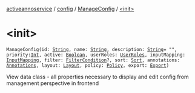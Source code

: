 [activeannoservice](../../index.md) / [config](../index.md) / [ManageConfig](index.md) / [&lt;init&gt;](./-init-.md)

# &lt;init&gt;

`ManageConfig(id: `[`String`](https://kotlinlang.org/api/latest/jvm/stdlib/kotlin/-string/index.html)`, name: `[`String`](https://kotlinlang.org/api/latest/jvm/stdlib/kotlin/-string/index.html)`, description: `[`String`](https://kotlinlang.org/api/latest/jvm/stdlib/kotlin/-string/index.html)` = "", priority: `[`Int`](https://kotlinlang.org/api/latest/jvm/stdlib/kotlin/-int/index.html)`, active: `[`Boolean`](https://kotlinlang.org/api/latest/jvm/stdlib/kotlin/-boolean/index.html)`, userRoles: `[`UserRoles`](../-user-roles/index.md)`, inputMapping: `[`InputMapping`](../-input-mapping/index.md)`, filter: `[`FilterCondition`](../-filter-condition/index.md)`?, sort: `[`Sort`](../-sort/index.md)`, annotations: `[`Annotations`](../-annotations/index.md)`, layout: `[`Layout`](../-layout/index.md)`, policy: `[`Policy`](../-policy/index.md)`, export: `[`Export`](../-export/index.md)`)`

View data class - all properties necessary to display and edit config from management perspective in frontend

